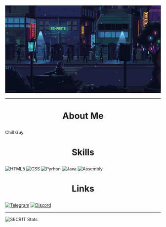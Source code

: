 [![Header](assets/242390524-0c7eb6ed-663b-4ce4-bfbd-18239a38ba1b.gif)](https://www.youtube.com/@SECR1TYT)

---

# <p align="center">**About Me**</p>

Chill Guy

# <p align="center">**Skills**</p>

![HTML5](https://img.shields.io/badge/-HTML-090909?style=for-the-badge&logo=html5&logoColor=9932cc)
![CSS](https://img.shields.io/badge/-CSS-090909?style=for-the-badge&logo=css3&logoColor=9932cc)
![Pyrhon](https://img.shields.io/badge/-PYTHON-090909?style=for-the-badge&logo=python&logoColor=9932cc)
![Java](https://img.shields.io/badge/-JAVA-090909?style=for-the-badge&logo=openjdk&logoColor=9932cc)
![Assembly](https://img.shields.io/badge/-ASSEMBLY-090909?style=for-the-badge&logo=assemblyscript&logoColor=9932cc)

# <p align="center">**Links**</p>

[![Telegram](https://img.shields.io/badge/-Telegram-090909?style=for-the-badge&logo=telegram&logoColor=9932cc)](https://t.me/SECR1T)
[![Discord](https://img.shields.io/badge/-Discord-090909?style=for-the-badge&logo=discord&logoColor=9932cc)](https://discordapp.com/users/541615408155852800/)

---

![SECR1T Stats](https://github-readme-stats.vercel.app/api?username=SECR1T&show_icons=true&theme=synthwave)
